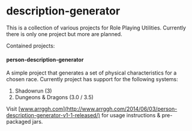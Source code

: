 # description-generator

This is a collection of various projects for Role Playing Utilities. Currently there is only one project but more are planned.

Contained projects:

#### person-description-generator

A simple project that generates a set of physical characteristics for a chosen race. Currently project has support for the following systems:
1. Shadowrun (3)
2. Dungeons & Dragons (3.0 / 3.5) 

Visit [www.arrggh.com](http://www.arrggh.com/2014/06/03/person-description-generator-v1-1-released/) for usage instructions & pre-packaged jars.
